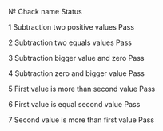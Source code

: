 

№	Chack name	Status

1	Subtraction two positive values	Pass

2	Subtraction two equals values	Pass

3	Subtraction bigger value and zero	Pass

4	Subtraction zero and bigger value	Pass

5	First value is more than second value 	Pass

6	First value is equal second value	Pass

7	Second value is more than first value	Pass